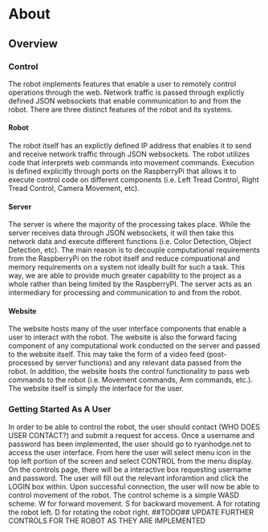 # About # 
## Overview ## 
### Control ### 
The robot implements features that enable a user to remotely control operations through the web. Network traffic is passed through explictly defined JSON websockets that enable communication to and from the robot. There are three distinct features of the robot and its systems.

#### Robot #### 
The robot itself has an explictly defined IP address that enables it to send and receive network traffic through JSON websockets. The robot utilizes code that interprets web commands into movement commands. Execution is defined explicitly through ports on the RaspberryPi that allows it to execute control code on different components (i.e. Left Tread Control, Right Tread Control, Camera Movement, etc). 

#### Server #### 
The server is where the majority of the processing takes place. While the server receives data through JSON websockets, it will then take this network data and execute different functions (i.e. Color Detection, Object Detection, etc). The main reason is to decouple computational requirements from the RaspberryPi on the robot itself and reduce compuational and memory requirements on a system not ideally built for such a task. This way, we are able to provide much greater capability to the project as a whole rather than being limited by the RaspberryPI. The server acts as an intermediary for processing and communication to and from the robot. 

#### Website #### 
The website hosts many of the user interface components that enable a user to interact with the robot. The website is also the forward facing component of any computational work conducted on the server and passed to the website itself. This may take the form of a video feed (post-processed by server functions) and any relevant data passed from the robot. In addition, the website hosts the control functionality to pass web commands to the robot (i.e. Movement commands, Arm commands, etc.). The website itself is simply the interface for the user. 

### Getting Started As A User ###
In order to be able to control the robot, the user should contact (WHO DOES USER CONTACT?) and submit a request for access. Once a username and password has been implemented, the user should go to ryanhodge.net to access the user interface. From here the user will select menu icon in the top left portion of the screen and select CONTROL from the menu display. On the controls page, there will be a interactive box requesting username and password. The user will fill out the relevant inforamtion and click the LOGIN box within. Upon successful connection, the user will now be able to control movement of the robot. The control scheme is a simple WASD scheme. W for forward movement. S for backward movement. A for rotating the robot left. D for rotating the robot right. ##TODO## UPDATE FURTHER CONTROLS FOR THE ROBOT AS THEY ARE IMPLEMENTED 